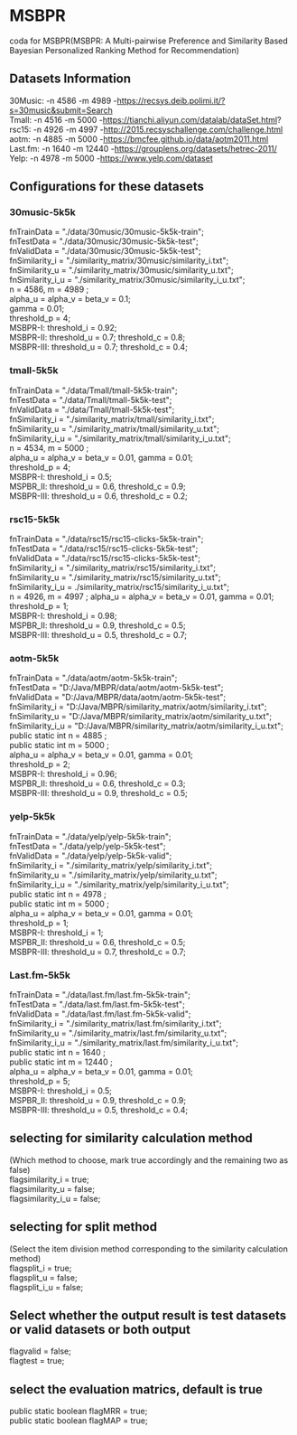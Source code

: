 # MSBPR
coda for MSBPR(MSBPR: A Multi-pairwise Preference and Similarity Based Bayesian Personalized Ranking Method for Recommendation)

## Datasets Information
30Music:   -n 4586 -m 4989 -https://recsys.deib.polimi.it/?s=30music&submit=Search  
Tmall:	   -n 4516 -m 5000 -https://tianchi.aliyun.com/datalab/dataSet.html?    
rsc15:     -n 4926 -m 4997 -http://2015.recsyschallenge.com/challenge.html  
aotm:      -n 4885 -m 5000 -https://bmcfee.github.io/data/aotm2011.html  
Last.fm:   -n 1640 -m 12440 -https://grouplens.org/datasets/hetrec-2011/  
Yelp:      -n 4978 -m 5000  -https://www.yelp.com/dataset  

## Configurations for these datasets
### 30music-5k5k
fnTrainData = "./data/30music/30music-5k5k-train";  
fnTestData = "./data/30music/30music-5k5k-test";  
fnValidData = "./data/30music/30music-5k5k-test";  
fnSimilarity_i = "./similarity_matrix/30music/similarity_i.txt";  
fnSimilarity_u = "./similarity_matrix/30music/similarity_u.txt";  
fnSimilarity_i_u = "./similarity_matrix/30music/similarity_i_u.txt";  
n = 4586, m = 4989 ;  
alpha_u = alpha_v = beta_v = 0.1;  
gamma = 0.01;  
threshold_p = 4;  
MSBPR-I: threshold_i = 0.92;     
MSBPR-II: threshold_u = 0.7; threshold_c = 0.8;  
MSBPR-III: threshold_u = 0.7; threshold_c = 0.4;  	

### tmall-5k5k
fnTrainData = "./data/Tmall/tmall-5k5k-train";  
fnTestData = "./data/Tmall/tmall-5k5k-test";  
fnValidData = "./data/Tmall/tmall-5k5k-test";  
fnSimilarity_i = "./similarity_matrix/tmall/similarity_i.txt";  
fnSimilarity_u = "./similarity_matrix/tmall/similarity_u.txt";  
fnSimilarity_i_u = "./similarity_matrix/tmall/similarity_i_u.txt";  
n = 4534, m = 5000 ;  
alpha_u = alpha_v = beta_v = 0.01,  gamma = 0.01;  
threshold_p = 4;  
MSBPR-I:   threshold_i = 0.5;  
MSPBR_II:  threshold_u = 0.6, threshold_c = 0.9;  
MSBPR-III: threshold_u = 0.6, threshold_c = 0.2;  

### rsc15-5k5k
fnTrainData = "./data/rsc15/rsc15-clicks-5k5k-train";  
fnTestData = "./data/rsc15/rsc15-clicks-5k5k-test";  
fnValidData = "./data/rsc15/rsc15-clicks-5k5k-test";  
fnSimilarity_i = "./similarity_matrix/rsc15/similarity_i.txt";  
fnSimilarity_u = "./similarity_matrix/rsc15/similarity_u.txt";  
fnSimilarity_i_u = ./similarity_matrix/rsc15/similarity_i_u.txt";  
n = 4926, m = 4997 ; 
alpha_u = alpha_v = beta_v = 0.01,  gamma = 0.01;  
threshold_p = 1;  
MSBPR-I:   threshold_i = 0.98;    
MSPBR_II:  threshold_u = 0.9, threshold_c = 0.5;  
MSBPR-III: threshold_u = 0.5, threshold_c = 0.7;  

### aotm-5k5k
fnTrainData = "./data/aotm/aotm-5k5k-train";  
fnTestData = "D:/Java/MBPR/data/aotm/aotm-5k5k-test";  
fnValidData = "D:/Java/MBPR/data/aotm/aotm-5k5k-test";  
fnSimilarity_i = "D:/Java/MBPR/similarity_matrix/aotm/similarity_i.txt";  
fnSimilarity_u = "D:/Java/MBPR/similarity_matrix/aotm/similarity_u.txt";  
fnSimilarity_i_u = "D:/Java/MBPR/similarity_matrix/aotm/similarity_i_u.txt";  
public static int n = 4885 ;  
public static int m = 5000 ;  
alpha_u = alpha_v = beta_v = 0.01,  gamma = 0.01;  
threshold_p = 2;  
MSBPR-I:   threshold_i = 0.96;  
MSPBR_II:  threshold_u = 0.6, threshold_c = 0.3;  
MSBPR-III: threshold_u = 0.9, threshold_c = 0.5;  

### yelp-5k5k
fnTrainData = "./data/yelp/yelp-5k5k-train";  
fnTestData = "./data/yelp/yelp-5k5k-test";  
fnValidData = "./data/yelp/yelp-5k5k-valid";  
fnSimilarity_i = "./similarity_matrix/yelp/similarity_i.txt";  
fnSimilarity_u = "./similarity_matrix/yelp/similarity_u.txt";  
fnSimilarity_i_u = "./similarity_matrix/yelp/similarity_i_u.txt";  
public static int n = 4978 ;  
public static int m = 5000 ;  
alpha_u = alpha_v = beta_v = 0.01,  gamma = 0.01;  
threshold_p = 1;  
MSBPR-I:   threshold_i = 1;  
MSPBR_II:  threshold_u = 0.6, threshold_c = 0.5;  
MSBPR-III: threshold_u = 0.7, threshold_c = 0.7;  

### Last.fm-5k5k
fnTrainData = "./data/last.fm/last.fm-5k5k-train";  
fnTestData = "./data/last.fm/last.fm-5k5k-test";  
fnValidData = "./data/last.fm/last.fm-5k5k-valid";  
fnSimilarity_i = "./similarity_matrix/last.fm/similarity_i.txt";  
fnSimilarity_u = "./similarity_matrix/last.fm/similarity_u.txt";  
fnSimilarity_i_u = "./similarity_matrix/last.fm/similarity_i_u.txt";  
public static int n = 1640 ;   
public static int m = 12440 ;  
alpha_u = alpha_v = beta_v = 0.01,  gamma = 0.01;  
threshold_p = 5;  
MSBPR-I:   threshold_i = 0.5;  
MSPBR_II:  threshold_u = 0.9, threshold_c = 0.9;  
MSBPR-III: threshold_u = 0.5, threshold_c = 0.4;  

## selecting for similarity calculation method
(Which method to choose, mark true accordingly and the remaining two as false)  
flagsimilarity_i = true;    
flagsimilarity_u = false;    
flagsimilarity_i_u = false;   

## selecting for split method
(Select the item division method corresponding to the similarity calculation method)  
flagsplit_i = true;  
flagsplit_u = false;    
flagsplit_i_u = false;  

## Select whether the output result is test datasets or valid datasets or both output  
flagvalid = false;  
flagtest = true;  

## select the evaluation matrics, default is true  
public static boolean flagMRR = true;  
public static boolean flagMAP = true;  